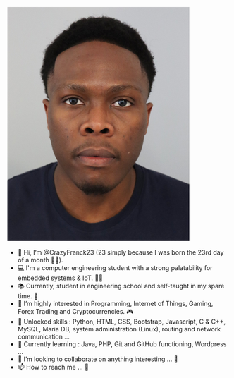 ![Cover](https://github.com/CrazyFranck23/CrazyFranck23/blob/main/img/github_cover.jpg)

- 👋 Hi, I’m @CrazyFranck23 (23 simply because I was born the 23rd day of a month 🤫😂).
- 💻 I'm a computer engineering student with a strong palatability for embedded systems & IoT. 🐱‍👤
- 📚 Currently, student in engineering school and self-taught in my spare time. 📖
- 👀 I’m highly interested in Programming, Internet of Things, Gaming, Forex Trading and Cryptocurrencies. 🎮
- 💯 Unlocked skills : Python, HTML, CSS, Bootstrap, Javascript, C & C++, MySQL, Maria DB, system administration (Linux), routing and network communication ...
- 🌱 Currently learning : Java, PHP, Git and GitHub functioning, Wordpress ...
- 💞️ I’m looking to collaborate on anything interesting ... 🚀
- 📫 How to reach me ... 🤭

<!---
CrazyFranck23/CrazyFranck23 is a ✨ special ✨ repository because its `README.md` (this file) appears on your GitHub profile.
You can click the Preview link to take a look at your changes.
--->
